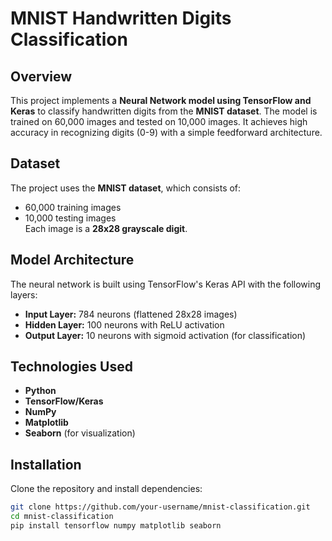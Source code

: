 # MNIST Handwritten Digits Classification

## Overview
This project implements a **Neural Network model using TensorFlow and Keras** to classify handwritten digits from the **MNIST dataset**. The model is trained on 60,000 images and tested on 10,000 images. It achieves high accuracy in recognizing digits (0-9) with a simple feedforward architecture.

## Dataset
The project uses the **MNIST dataset**, which consists of:
- 60,000 training images
- 10,000 testing images  
Each image is a **28x28 grayscale digit**.

## Model Architecture
The neural network is built using TensorFlow's Keras API with the following layers:
- **Input Layer:** 784 neurons (flattened 28x28 images)
- **Hidden Layer:** 100 neurons with ReLU activation
- **Output Layer:** 10 neurons with sigmoid activation (for classification)

## Technologies Used
- **Python**
- **TensorFlow/Keras**
- **NumPy**
- **Matplotlib**
- **Seaborn** (for visualization)

## Installation
Clone the repository and install dependencies:
```sh
git clone https://github.com/your-username/mnist-classification.git
cd mnist-classification
pip install tensorflow numpy matplotlib seaborn
